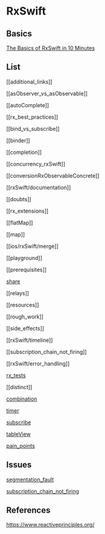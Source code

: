 # RxSwift



## Basics

[The Basics of RxSwift in 10 Minutes](https://medium.com/ios-os-x-development/learn-and-master-%EF%B8%8F-the-basics-of-rxswift-in-10-minutes-818ea6e0a05b)



## List

[[additional_links]]

[[asObserver_vs_asObservable]]

[[autoComplete]]

[[rx_best_practices]]

[[bind_vs_subscribe]]

[[binder]]

[[completion]]

[[concurrency_rxSwift]]

[[conversionRxObservableConcrete]]

[[rxSwift/documentation]]

[[doubts]]

[[rx_extensions]]

[[flatMap]]

[[map]]

[[ios/rxSwift/merge]]

[[playground]]

[[prerequisites]]

[share](share.md)

[[relays]]

[[resources]]

[[rough_work]]

[[side_effects]]

[[rxSwift/timeline]]

[[subscription_chain_not_firing]]

[[rxSwift/error_handling]]

[rx_tests](rx_tests.md)

[[distinct]]

[combination](combination.md)

[timer](ios/rxSwift/timer.md)

[subscribe](subscribe.md)

[tableView](tableView.md)

[pain_points](pain_points.md)

## Issues

[segmentation_fault](segmentation_fault.md)

[subscription_chain_not_firing](subscription_chain_not_firing.md)



## References


https://www.reactiveprinciples.org/

